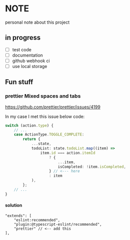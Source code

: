 # NOTE

personal note about this project

## in progress

- [ ] test code
- [ ] documentation
- [ ] github webhook ci
- [ ] use local storage

## Fun stuff

### prettier Mixed spaces and tabs

https://github.com/prettier/prettier/issues/4199

In my case I met this issue below code:

```ts
switch (action.type) {
    // ...
    case ActionType.TOGGLE_COMPLETE:
        return {
            ...state,
            todoList: state.todoList.map((item) =>
                item.id === action.itemId
                    ? {
                        ...item,
                        isCompleted: !item.isCompleted,
                    } // <--- here
                    : item
            ),
        };
    // ...
}
```

#### solution

```eslint
"extends": [
    "eslint:recommended",
    "plugin:@typescript-eslint/recommended",
    "prettier" // <-- add this
],
```